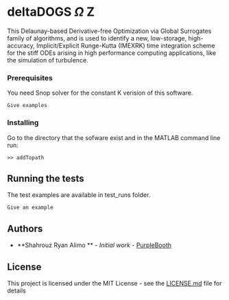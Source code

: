 # deltaDOGS $\Omega$ Z

This  Delaunay-based Derivative-free Optimization via Global Surrogates family of algorithms, and is used to identify a new, low-storage, high-accuracy, Implicit/Explicit Runge-Kutta (IMEXRK) time integration scheme for the stiff ODEs arising in high performance computing applications, like the simulation of turbulence. 



### Prerequisites

You need Snop solver for the constant K verision of this software. 

```
Give examples
```

### Installing

Go to the directory that the sofware exist and in the MATLAB command line run:

```
>> addTopath
```



## Running the tests


The test examples are available in test_runs folder.



```
Give an example
```


## Authors

* **Shahrouz Ryan Alimo ** - *Initial work* - [PurpleBooth](https://github.com/salimoha)

## License

This project is licensed under the MIT License - see the [LICENSE.md](LICENSE.md) file for details

